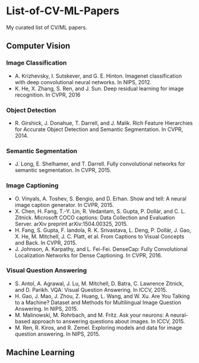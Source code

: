 # List-of-CV-ML-Papers
My curated list of CV/ML papers.

## Computer Vision
### Image Classification
- A. Krizhevsky, I. Sutskever, and G. E. Hinton. Imagenet classification with deep convolutional neural networks. In NIPS, 2012.
- K. He, X. Zhang, S. Ren, and J. Sun. Deep residual learning for image recognition. In CVPR, 2016

### Object Detection
- R. Girshick, J. Donahue, T. Darrell, and J. Malik. Rich Feature Hierarchies for Accurate Object Detection and Semantic Segmentation. In CVPR, 2014.

### Semantic Segmentation
- J. Long, E. Shelhamer, and T. Darrell. Fully convolutional networks for semantic segmentation. In CVPR, 2015.

### Image Captioning
- O. Vinyals, A. Toshev, S. Bengio, and D. Erhan. Show and tell: A neural image caption generator. In CVPR, 2015.
- X. Chen, H. Fang, T.-Y. Lin, R. Vedantam, S. Gupta, P. Dollár, and C. L. Zitnick. Microsoft COCO captions: Data Collection and Evaluation Server. arXiv preprint arXiv:1504.00325, 2015.
- H. Fang, S. Gupta, F. Iandola, R. K. Srivastava, L. Deng, P. Dollár, J. Gao, X. He, M. Mitchell, J. C. Platt, et al. From Captions to Visual Concepts and Back. In CVPR, 2015.
- J. Johnson, A. Karpathy, and L. Fei-Fei. DenseCap: Fully Convolutional Localization Networks for Dense Captioning. In CVPR, 2016.

### Visual Question Answering
- S. Antol, A. Agrawal, J. Lu, M. Mitchell, D. Batra, C. Lawrence Zitnick, and D. Parikh. VQA: Visual Question Answering. In ICCV, 2015.
- H. Gao, J. Mao, J. Zhou, Z. Huang, L. Wang, and W. Xu. Are You Talking to a Machine? Dataset and Methods for Multilingual Image Question Answering. In NIPS, 2015.
- M. Malinowski, M. Rohrbach, and M. Fritz. Ask your neurons: A neural-based approach to answering questions about images. In ICCV, 2015.
- M. Ren, R. Kiros, and R. Zemel. Exploring models and data for image question answering. In NIPS, 2015.

## Machine Learning

